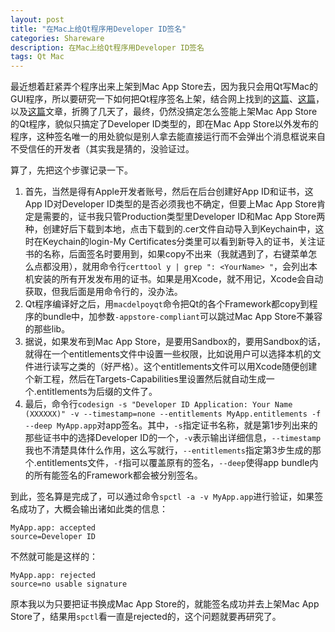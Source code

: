 ```yaml
---
layout: post
title: "在Mac上给Qt程序用Developer ID签名"
categories: Shareware
description: 在Mac上给Qt程序用Developer ID签名
tags: Qt Mac 
---
```

最近想着赶紧弄个程序出来上架到Mac App Store去，因为我只会用Qt写Mac的GUI程序，所以要研究一下如何把Qt程序签名上架，结合网上找到的[这篇](www.sollyu.com/mac-qt-program-released/)、[这篇](http://blog.qt.io/blog/2012/04/03/how-to-publish-qt-applications-in-the-mac-app-store-2/)，以及[这篇](http://blog.qt.io/blog/2014/10/29/an-update-on-os-x-code-signing/)文章，折腾了几天了，最终，仍然没搞定怎么签能上架Mac App Store的Qt程序，貌似只搞定了Developer ID类型的，即在Mac App Store以外发布的程序，这种签名唯一的用处貌似是别人拿去能直接运行而不会弹出个消息框说来自不受信任的开发者（其实我是猜的，没验证过。

算了，先把这个步骤记录一下。

1. 首先，当然是得有Apple开发者账号，然后在后台创建好App ID和证书，这App ID对Developer ID类型的是否必须我也不确定，但要上Mac App Store肯定是需要的，证书我只管Production类型里Developer ID和Mac App Store两种，创建好后下载到本地，点击下载到的.cer文件自动导入到Keychain中，这时在Keychain的login-My Certificates分类里可以看到新导入的证书，关注证书的名称，后面签名时要用到，如果copy不出来（我就遇到了，右键菜单怎么点都没用），就用命令行`certtool y | grep ": <YourName> "`，会列出本机安装的所有开发发布用的证书。如果是用Xcode，就不用记，Xcode会自动获取，但我后面是用命令行的，没办法。
2. Qt程序编译好之后，用`macdelpoyqt`命令把Qt的各个Framework都copy到程序的bundle中，加参数`-appstore-compliant`可以跳过Mac App Store不兼容的那些lib。
3. 据说，如果发布到Mac App Store，是要用Sandbox的，要用Sandbox的话，就得在一个entitlements文件中设置一些权限，比如说用户可以选择本机的文件进行读写之类的（好严格）。这个entitlements文件可以用Xcode随便创建个新工程，然后在Targets-Capabilities里设置然后就自动生成一个.entitlements为后缀的文件了。
4. 最后，命令行`codesign -s "Developer ID Application: Your Name (XXXXXX)" -v --timestamp=none --entitlements MyApp.entitlements -f --deep MyApp.app`对app签名。其中，`-s`指定证书名称，就是第1步列出来的那些证书中的选择Developer ID的一个，`-v`表示输出详细信息，`--timestamp`我也不清楚具体什么作用，这么写就行，`--entitlements`指定第3步生成的那个.entitlements文件，`-f`指可以覆盖原有的签名，`--deep`使得app bundle内的所有能签名的Framework都会被分别签名。

到此，签名算是完成了，可以通过命令`spctl -a -v MyApp.app`进行验证，如果签名成功了，大概会输出诸如此类的信息：

```
MyApp.app: accepted
source=Developer ID
```

不然就可能是这样的：

```
MyApp.app: rejected
source=no usable signature
```

原本我以为只要把证书换成Mac App Store的，就能签名成功并去上架Mac App Store了，结果用`spctl`看一直是rejected的，这个问题就要再研究了。
